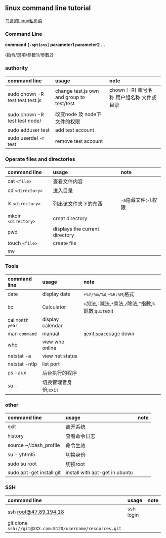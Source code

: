 ## linux command line tutorial

[鸟哥的Linux私房菜][linux-vbird]

### Command Line

**command  `[-options]`  parameter1  parameter2 ...**

(指令/選項/參數1//參數2)

### authority
|command line|usage|note|
|:---|:---|:---|
|sudo chown -R test:test test.js|change test.js own and group to test/test|chown [-R] 账号名称:用户组名称 文件或目录|
|sudo chown -R test:test node/|改变node 及 node下文件的权限|
|sudo adduser test|add test account|
|sudo userdel -r test|remove test account|

### Operate files and directories
|command line|usage|note|
|:---|:---|:---|
|cat `<file>`|查看文件内容|  
|cd  `<directory>`|进入目录|
|ls `<directory>`|列出该文件夹下的东西|`-a`隐藏文件;`-l`权限|  
|mkdir `<directory>`|creat directory|  
|pwd|displays the current directory|  
|touch `<file>`|create file|  
|mv||
   
### Tools
|command line|usage|note|
|:---|:---|:---|
|date|display date|`+%Y/%m/%d`;`+%H:%M`;格式|
|bc|Calculator|`+`加法,`-`減法,`*`乘法,`/`除法,`^`指數,`%`餘數;`quit`exit|
|cal `month` `year`|display calendar|
|man `command`|manual|`q`exit;`space`page down|
|who|view who online|
|netstat -a|view net status|
|netstat -ntlp|list port|
|ps -aux|后台执行的程序
|su -|切换管理者身份;`exit`|

### other
|command line|usage|note|
|:---|:---|:---|
|exit|离开系统|
|history|查看命令日志|
|source ~/.bash_profile|命令生效|
|su - yhtml5|切换身份|
|sudo su root|切换root|
|sudo apt-get install git|install with apt-get in ubuntu|  
  
### SSH 

|command line|usage|note|
|:---|:---|:---|
|ssh root@47.89.194.18|ssh login|  
|git clone `ssh://git@XXX.com:8120/username/resources.git`|

   
[linux-vbird]:http://linux.vbird.org/       